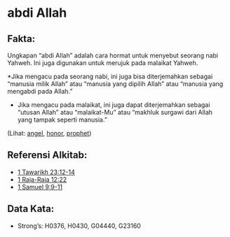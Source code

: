 # abdi Allah

## Fakta:

Ungkapan “abdi Allah” adalah cara hormat untuk menyebut seorang nabi Yahweh. Ini juga digunakan untuk merujuk pada malaikat Yahweh.

*Jika mengacu pada seorang nabi, ini juga bisa diterjemahkan sebagai “manusia milik Allah” atau “manusia yang dipilih Allah” atau “manusia yang mengabdi pada Allah.”
* Jika mengacu pada malaikat, ini juga dapat diterjemahkan sebagai “utusan Allah” atau “malaikat-Mu” atau “makhluk surgawi dari Allah yang tampak seperti manusia.”

(Lihat: [angel](../kt/angel.md), [honor](../kt/honor.md), [prophet](../kt/prophet.md))

## Referensi Alkitab:

* [1 Tawarikh 23:12-14](rc://en/tn/help/1ch/23/12)
* [1 Raja-Raja 12:22](rc://en/tn/help/1ki/12/22)
* [1 Samuel 9:9-11](rc://en/tn/help/1sa/09/09)

## Data Kata:

* Strong’s: H0376, H0430, G04440, G23160
